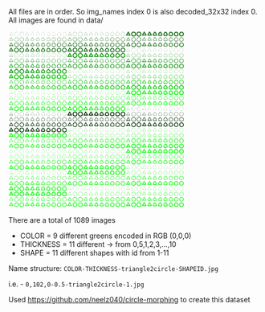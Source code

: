 All files are in order. So img_names index 0 is also decoded_32x32 index 0. All images are found in data/

<img src="https://github.com/neelz040/triangle2circle_dataset/blob/master/train/sprite_imgs_32x32.png?raw=true" width="350" title="hover text">

There are a total of 1089 images
- COLOR = 9 different greens encoded in RGB (0,0,0)
- THICKNESS = 11 different -> from 0,5,1,2,3,...,10
- SHAPE = 11 different shapes with id from 1-11

Name structure: `COLOR-THICKNESS-triangle2circle-SHAPEID.jpg`

i.e. - `0,102,0-0.5-triangle2circle-1.jpg`

Used https://github.com/neelz040/circle-morphing to create this dataset
